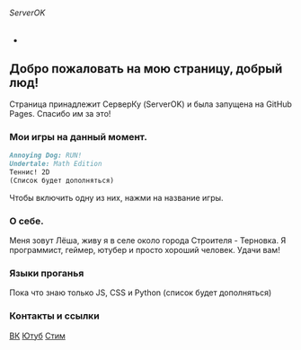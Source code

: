 ###### ServerOK
-
## Добро пожаловать на мою страницу, добрый люд!

Страница принадлежит СерверКу (ServerOK) и была запущена на GitHub Pages. Спасибо им за это!
### Мои игры на данный момент.
```markdown
Annoying Dog: RUN!
Undertale: Math Edition
Теннис! 2D
(Список будет дополняться)
```
Чтобы включить одну из них, нажми на название игры.

### О себе.
Меня зовут Лёша, живу я в селе около города Строителя - Терновка. Я программист, геймер, ютубер и просто хороший человек. 
Удачи вам!

### Языки проганья
Пока что знаю только JS, CSS и Python (список будет дополняться)
### Контакты и ссылки

[ВК](https://vk.com/serverok2008)
[Ютуб](https://www.youtube.com/channel/UCAKbapy2TOjI9CgEI_5U9Pw)
[Стим](https://steamcommunity.com/id/Server_YouTube)
